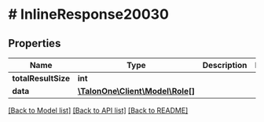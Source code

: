 # # InlineResponse20030

## Properties

Name | Type | Description | Notes
------------ | ------------- | ------------- | -------------
**totalResultSize** | **int** |  | 
**data** | [**\TalonOne\Client\Model\Role[]**](Role.md) |  | 

[[Back to Model list]](../../README.md#documentation-for-models) [[Back to API list]](../../README.md#documentation-for-api-endpoints) [[Back to README]](../../README.md)


